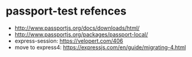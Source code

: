 # passport-test refences

- http://www.passportjs.org/docs/downloads/html/
- http://www.passportjs.org/packages/passport-local/
- express-session: https://velopert.com/406 
- move to express4: https://expressjs.com/en/guide/migrating-4.html
